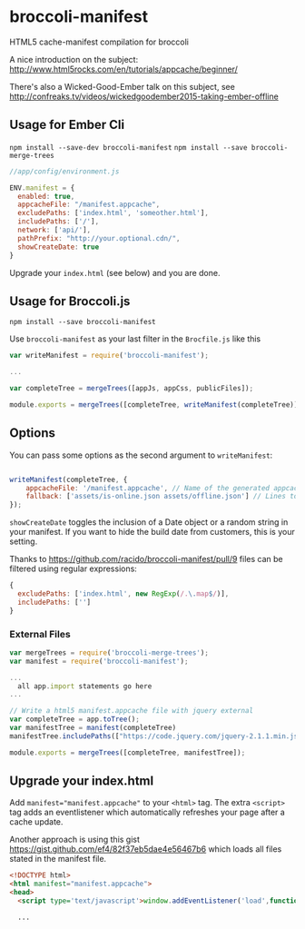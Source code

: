 broccoli-manifest
=================

HTML5 cache-manifest compilation for broccoli

A nice introduction on the subject: http://www.html5rocks.com/en/tutorials/appcache/beginner/

There's also a Wicked-Good-Ember talk on this subject, see http://confreaks.tv/videos/wickedgoodember2015-taking-ember-offline

Usage for Ember Cli
-------------------

`npm install --save-dev broccoli-manifest`
`npm install --save broccoli-merge-trees`

```JavaScript
//app/config/environment.js

ENV.manifest = {
  enabled: true,
  appcacheFile: "/manifest.appcache",
  excludePaths: ['index.html', 'someother.html'],
  includePaths: ['/'],
  network: ['api/'],
  pathPrefix: "http://your.optional.cdn/",
  showCreateDate: true
}
````

Upgrade your `index.html` (see below) and you are done.

Usage for Broccoli.js
---------------------

`npm install --save broccoli-manifest`

Use `broccoli-manifest` as your last filter in the `Brocfile.js` like this

```JavaScript
var writeManifest = require('broccoli-manifest');

...

var completeTree = mergeTrees([appJs, appCss, publicFiles]);

module.exports = mergeTrees([completeTree, writeManifest(completeTree)]);
```

Options
-------

You can pass some options as the second argument to `writeManifest`:

```JavaScript

writeManifest(completeTree, {
	appcacheFile: '/manifest.appcache', // Name of the generated appcache file - default value shown
	fallback: ['assets/is-online.json assets/offline.json'] // Lines to add to the FALLBACK section of the generated manifest
});
```

`showCreateDate` toggles the inclusion of a Date object or a random string in your manifest. If you
want to hide the build date from customers, this is your setting.

Thanks to https://github.com/racido/broccoli-manifest/pull/9 files can be filtered using
regular expressions:

```JavaScript
{
  excludePaths: ['index.html', new RegExp(/.\.map$/)],
  includePaths: ['']
}
```

### External Files


```JavaScript
var mergeTrees = require('broccoli-merge-trees');
var manifest = require('broccoli-manifest');

...
  all app.import statements go here
...

// Write a html5 manifest.appcache file with jquery external
var completeTree = app.toTree();
var manifestTree = manifest(completeTree)
manifestTree.includePaths(["https://code.jquery.com/jquery-2.1.1.min.js"])

module.exports = mergeTrees([completeTree, manifestTree]);
```



Upgrade your index.html
-----------------------

Add `manifest="manifest.appcache"` to your `<html>` tag. The extra `<script>` tag
adds an eventlistener which automatically refreshes your page after a cache update.

Another approach is using this gist https://gist.github.com/ef4/82f37eb5dae4e56467b6
which loads all files stated in the manifest file.

```HTML
<!DOCTYPE html>
<html manifest="manifest.appcache">
<head>
  <script type='text/javascript'>window.addEventListener('load',function(e){window.applicationCache.addEventListener('updateready',function(e){if (window.applicationCache.status==window.applicationCache.UPDATEREADY){window.applicationCache.swapCache();window.location.reload();}},false);},false);</script>

  ...
```
